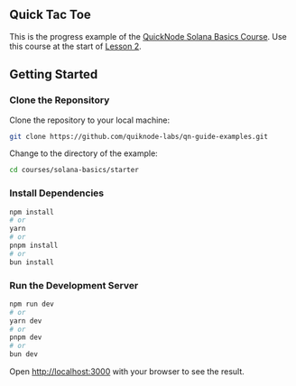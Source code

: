 ## Quick Tac Toe

This is the progress example of the [QuickNode Solana Basics Course](https://www.quicknode.com/courses/solana/solana-basics/overview). 
Use this course at the start of [Lesson 2](https://www.quicknode.com/courses/solana/solana-basics/read-write-solana/wallet-adapter).

## Getting Started

### Clone the Reponsitory

Clone the repository to your local machine:
```sh
git clone https://github.com/quiknode-labs/qn-guide-examples.git
```
Change to the directory of the example:
```sh
cd courses/solana-basics/starter
```

### Install Dependencies

```bash
npm install
# or
yarn
# or
pnpm install
# or
bun install
```

### Run the Development Server

```bash
npm run dev
# or
yarn dev
# or
pnpm dev
# or
bun dev
```

Open [http://localhost:3000](http://localhost:3000) with your browser to see the result.